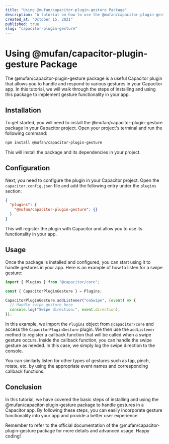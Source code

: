 ```yaml
---
title: "Using @mufan/capacitor-plugin-gesture Package"
description: "A tutorial on how to use the @mufan/capacitor-plugin-gesture package to handle gestures in your Capacitor app."
created_at: "October 15, 2021"
published: true
slug: "capacitor-plugin-gesture"
---
```


# Using @mufan/capacitor-plugin-gesture Package

The @mufan/capacitor-plugin-gesture package is a useful Capacitor plugin that allows you to handle and respond to various gestures in your Capacitor app. In this tutorial, we will walk through the steps of installing and using this package to implement gesture functionality in your app.

## Installation

To get started, you will need to install the @mufan/capacitor-plugin-gesture package in your Capacitor project. Open your project's terminal and run the following command:

```bash
npm install @mufan/capacitor-plugin-gesture
```

This will install the package and its dependencies in your project.

## Configuration

Next, you need to configure the plugin in your Capacitor project. Open the `capacitor.config.json` file and add the following entry under the `plugins` section:

```json
{
  "plugins": {
    "@mufan/capacitor-plugin-gesture": {}
  }
}
```

This will register the plugin with Capacitor and allow you to use its functionality in your app.

## Usage

Once the package is installed and configured, you can start using it to handle gestures in your app. Here is an example of how to listen for a swipe gesture:

```javascript
import { Plugins } from "@capacitor/core";

const { CapacitorPluginGesture } = Plugins;

CapacitorPluginGesture.addListener("onSwipe", (event) => {
  // Handle swipe gesture here
  console.log("Swipe direction:", event.direction);
});
```

In this example, we import the `Plugins` object from `@capacitor/core` and access the `CapacitorPluginGesture` plugin. We then use the `addListener` method to register a callback function that will be called when a swipe gesture occurs. Inside the callback function, you can handle the swipe gesture as needed. In this case, we simply log the swipe direction to the console.

You can similarly listen for other types of gestures such as tap, pinch, rotate, etc. by using the appropriate event names and corresponding callback functions.

## Conclusion

In this tutorial, we have covered the basic steps of installing and using the @mufan/capacitor-plugin-gesture package to handle gestures in a Capacitor app. By following these steps, you can easily incorporate gesture functionality into your app and provide a better user experience.

Remember to refer to the official documentation of the @mufan/capacitor-plugin-gesture package for more details and advanced usage. Happy coding!